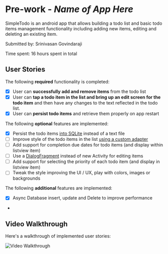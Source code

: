 # Pre-work - *Name of App Here*

SimpleTodo is an android app that allows building a todo list and basic todo items management functionality including adding new items, editing and deleting an existing item.

Submitted by: Srinivasan Govindaraji

Time spent: 16 hours spent in total

## User Stories

The following **required** functionality is completed:

* [X] User can **successfully add and remove items** from the todo list
* [X] User can **tap a todo item in the list and bring up an edit screen for the todo item** and then have any changes to the text reflected in the todo list.
* [X] User can **persist todo items** and retrieve them properly on app restart

The following **optional** features are implemented:

* [X] Persist the todo items [into SQLite](http://guides.codepath.com/android/Persisting-Data-to-the-Device#sqlite) instead of a text file
* [ ] Improve style of the todo items in the list [using a custom adapter](http://guides.codepath.com/android/Using-an-ArrayAdapter-with-ListView)
* [ ] Add support for completion due dates for todo items (and display within listview item)
* [ ] Use a [DialogFragment](http://guides.codepath.com/android/Using-DialogFragment) instead of new Activity for editing items
* [ ] Add support for selecting the priority of each todo item (and display in listview item)
* [ ] Tweak the style improving the UI / UX, play with colors, images or backgrounds

The following **additional** features are implemented:

* [X] Async Database insert, update and Delete to improve performance
* 
## Video Walkthrough 
Here's a walkthrough of implemented user stories:

<img src='http://goo.gl/photos/firgXgWxgQsZVf757' title='Todo List Video Walkthrough' width='' alt='Video Walkthrough' />

